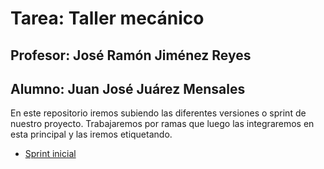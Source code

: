 # Tarea: Taller mecánico
## Profesor: José Ramón Jiménez Reyes
## Alumno: Juan José Juárez Mensales

En este repositorio iremos subiendo las diferentes versiones o sprint de nuestro proyecto.
Trabajaremos por ramas que luego las integraremos en esta principal y las iremos etiquetando.

- [Sprint inicial](../../tree/sprint_inicial)